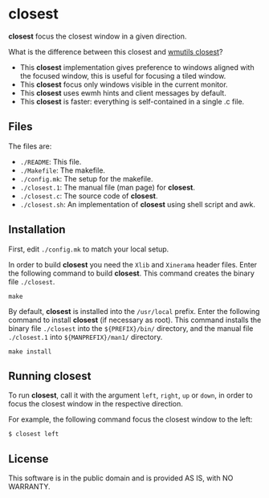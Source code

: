 # closest

**closest** focus the closest window in a given direction.

What is the difference between this closest and [wmutils closest](https://github.com/wmutils/contrib/blob/master/closest.sh)?

* This **closest** implementation gives preference to windows aligned with
  the focused window, this is useful for focusing a tiled window.
* This **closest** focus only windows visible in the current monitor.
* This **closest** uses ewmh hints and client messages by default.
* This **closest** is faster: everything is self-contained in a single .c file.


## Files

The files are:

* `./README`:     This file.
* `./Makefile`:   The makefile.
* `./config.mk`:  The setup for the makefile.
* `./closest.1`:  The manual file (man page) for **closest**.
* `./closest.c`:  The source code of **closest**.
* `./closest.sh`: An implementation of **closest** using shell script and awk.


## Installation

First, edit `./config.mk` to match your local setup.

In order to build **closest** you need the `Xlib` and `Xinerama` header files.
Enter the following command to build **closest**.  This command
creates the binary file `./closest`.

	make

By default, **closest** is installed into the `/usr/local` prefix.  Enter the
following command to install **closest** (if necessary as root).  This command
installs the binary file `./closest` into the `${PREFIX}/bin/` directory, and
the manual file `./closest.1` into `${MANPREFIX}/man1/` directory.

	make install


## Running **closest**

To run **closest**, call it with the argument `left`, `right`, `up` or
`down`, in order to focus the closest window in the respective direction.

For example, the following command focus the closest window to the left:

	$ closest left


## License

This software is in the public domain and is provided AS IS, with NO WARRANTY.
